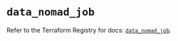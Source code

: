 # `data_nomad_job`

Refer to the Terraform Registry for docs: [`data_nomad_job`](https://registry.terraform.io/providers/hashicorp/nomad/2.3.0/docs/data-sources/job).
